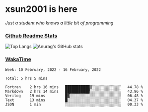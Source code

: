 # xsun2001 is here

*Just a student who knows a little bit of programming*

### [Github Readme Stats](https://github.com/anuraghazra/github-readme-stats)

![Top Langs](https://github-readme-stats.vercel.app/api/top-langs/?username=xsun2001&layout=compact&theme=radical) ![Anurag's GitHub stats](https://github-readme-stats.vercel.app/api?username=xsun2001&show_icons=true&theme=radical)

### [WakaTime](https://wakatime.com)

<!--START_SECTION:waka-->
```text
Week: 10 February, 2022 - 16 February, 2022

Total: 5 hrs 5 mins

Fortran    2 hrs 16 mins   ███████████▒░░░░░░░░░░░░░   44.78 % 
Markdown   2 hrs 14 mins   ███████████░░░░░░░░░░░░░░   43.96 % 
Verilog    19 mins         █▓░░░░░░░░░░░░░░░░░░░░░░░   06.48 % 
Text       13 mins         █░░░░░░░░░░░░░░░░░░░░░░░░   04.37 % 
JSON       1 min           ░░░░░░░░░░░░░░░░░░░░░░░░░   00.33 % 
```
<!--END_SECTION:waka-->
